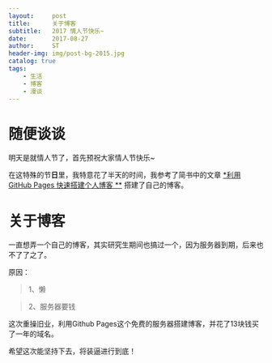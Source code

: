```yaml
---
layout:     post
title:      关于博客
subtitle:   2017 情人节快乐~ 
date:       2017-08-27
author:     ST
header-img: img/post-bg-2015.jpg
catalog: true
tags:
    - 生活
    - 博客
    - 漫谈
---
```


# 随便谈谈

明天是就情人节了，首先预祝大家情人节快乐~

在这特殊的节**日**里，我特意花了半天的时间，我参考了简书中的文章 [*利用 GitHub Pages 快速搭建个人博客 **](http://www.jianshu.com/p/e68fba58f75co) 搭建了自己的博客。

# 关于博客

一直想弄一个自己的博客，其实研究生期间也搞过一个，因为服务器到期，后来也不了了之了。

原因：
>1、懒

>2、服务器要钱

这次重操旧业，利用Github Pages这个免费的服务器搭建博客，并花了13块钱买了一年的域名。

希望这次能坚持下去，将装逼进行到底！



